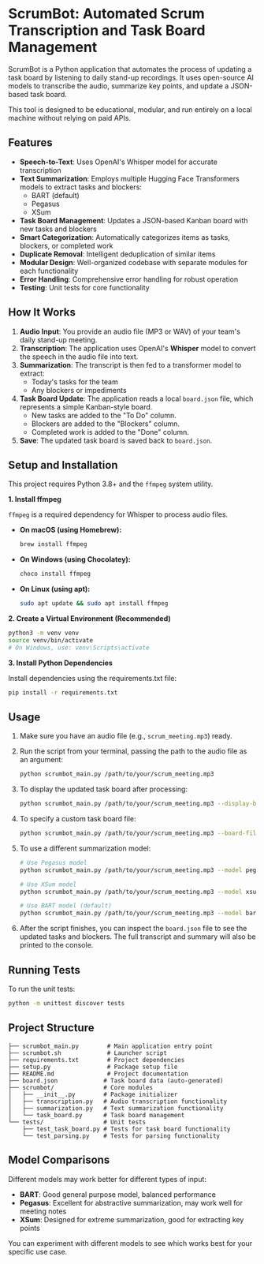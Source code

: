 # ScrumBot: Automated Scrum Transcription and Task Board Management

ScrumBot is a Python application that automates the process of updating a task board by listening to daily stand-up recordings. It uses open-source AI models to transcribe the audio, summarize key points, and update a JSON-based task board.

This tool is designed to be educational, modular, and run entirely on a local machine without relying on paid APIs.

## Features

- **Speech-to-Text**: Uses OpenAI's Whisper model for accurate transcription
- **Text Summarization**: Employs multiple Hugging Face Transformers models to extract tasks and blockers:
  - BART (default)
  - Pegasus
  - XSum
- **Task Board Management**: Updates a JSON-based Kanban board with new tasks and blockers
- **Smart Categorization**: Automatically categorizes items as tasks, blockers, or completed work
- **Duplicate Removal**: Intelligent deduplication of similar items
- **Modular Design**: Well-organized codebase with separate modules for each functionality
- **Error Handling**: Comprehensive error handling for robust operation
- **Testing**: Unit tests for core functionality

## How It Works

1.  **Audio Input**: You provide an audio file (MP3 or WAV) of your team's daily stand-up meeting.
2.  **Transcription**: The application uses OpenAI's **Whisper** model to convert the speech in the audio file into text.
3.  **Summarization**: The transcript is then fed to a transformer model to extract:
    *   Today's tasks for the team
    *   Any blockers or impediments
4.  **Task Board Update**: The application reads a local `board.json` file, which represents a simple Kanban-style board.
    *   New tasks are added to the "To Do" column.
    *   Blockers are added to the "Blockers" column.
    *   Completed work is added to the "Done" column.
5.  **Save**: The updated task board is saved back to `board.json`.

## Setup and Installation

This project requires Python 3.8+ and the `ffmpeg` system utility.

**1. Install ffmpeg**

`ffmpeg` is a required dependency for Whisper to process audio files.

*   **On macOS (using Homebrew):**
    ```bash
    brew install ffmpeg
    ```
*   **On Windows (using Chocolatey):**
    ```bash
    choco install ffmpeg
    ```
*   **On Linux (using apt):**
    ```bash
    sudo apt update && sudo apt install ffmpeg
    ```

**2. Create a Virtual Environment (Recommended)**

```bash
python3 -m venv venv
source venv/bin/activate
# On Windows, use: venv\Scripts\activate
```

**3. Install Python Dependencies**

Install dependencies using the requirements.txt file:

```bash
pip install -r requirements.txt
```

## Usage

1.  Make sure you have an audio file (e.g., `scrum_meeting.mp3`) ready.
2.  Run the script from your terminal, passing the path to the audio file as an argument:

    ```bash
    python scrumbot_main.py /path/to/your/scrum_meeting.mp3
    ```

3.  To display the updated task board after processing:

    ```bash
    python scrumbot_main.py /path/to/your/scrum_meeting.mp3 --display-board
    ```

4.  To specify a custom task board file:

    ```bash
    python scrumbot_main.py /path/to/your/scrum_meeting.mp3 --board-file my_board.json
    ```

5.  To use a different summarization model:

    ```bash
    # Use Pegasus model
    python scrumbot_main.py /path/to/your/scrum_meeting.mp3 --model pegasus
    
    # Use XSum model
    python scrumbot_main.py /path/to/your/scrum_meeting.mp3 --model xsum
    
    # Use BART model (default)
    python scrumbot_main.py /path/to/your/scrum_meeting.mp3 --model bart
    ```

6.  After the script finishes, you can inspect the `board.json` file to see the updated tasks and blockers. The full transcript and summary will also be printed to the console.

## Running Tests

To run the unit tests:

```bash
python -m unittest discover tests
```

## Project Structure

```
├── scrumbot_main.py        # Main application entry point
├── scrumbot.sh             # Launcher script
├── requirements.txt        # Project dependencies
├── setup.py                # Package setup file
├── README.md               # Project documentation
├── board.json             # Task board data (auto-generated)
├── scrumbot/              # Core modules
│   ├── __init__.py        # Package initializer
│   ├── transcription.py   # Audio transcription functionality
│   ├── summarization.py   # Text summarization functionality
│   └── task_board.py      # Task board management
└── tests/                 # Unit tests
    ├── test_task_board.py # Tests for task board functionality
    └── test_parsing.py    # Tests for parsing functionality
```

## Model Comparisons

Different models may work better for different types of input:

- **BART**: Good general purpose model, balanced performance
- **Pegasus**: Excellent for abstractive summarization, may work well for meeting notes
- **XSum**: Designed for extreme summarization, good for extracting key points

You can experiment with different models to see which works best for your specific use case.

